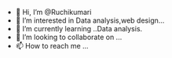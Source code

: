 - 👋 Hi, I’m @Ruchikumari
- 👀 I’m interested in Data analysis,web design...
- 🌱 I’m currently learning ..Data analysis.
- 💞️ I’m looking to collaborate on ...
- 📫 How to reach me ...

<!---
Ruchikumari-i/Ruchikumari-i is a ✨ special ✨ repository because its `README.md` (this file) appears on your GitHub profile.
You can click the Preview link to take a look at your changes.
--->
